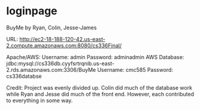 # loginpage
BuyMe by Ryan, Colin, Jesse-James

URL: http://ec2-18-188-120-42.us-east-2.compute.amazonaws.com:8080/cs336Final/

Apache/AWS: Username: admin Password: adminadmin
AWS Database: jdbc:mysql://cs336db.cyyfsrtrqnib.us-east-2.rds.amazonaws.com:3306/BuyMe Username: cmc585 Password: cs336databse   

Credit:
	Project was evenly divided up.
	Colin did much of the database work while Ryan and Jesse did much of the front end. However, each contributed to everything in some way.
	